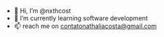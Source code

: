 - 👋 Hi, I’m @nxthcost
- 🌱 I’m currently learning software development
- 📫 reach me on contatonathaliacosta@gmail.com

<!---
nxthcost/nxthcost is a ✨ special ✨ repository because its `README.md` (this file) appears on your GitHub profile.
You can click the Preview link to take a look at your changes.
--->
